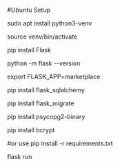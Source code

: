 #Ubuntu Setup 

sudo apt install python3-venv

source venv/bin/activate

pip install Flask

python -m flask --version

export FLASK_APP=marketplace


pip install flask_sqlalchemy

pip install flask_migrate

pip install psycopg2-binary

pip install bcrypt

#or use pip install -r requirements.txt

flask run


